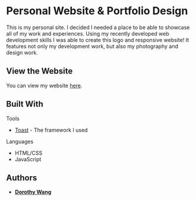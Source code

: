 # Personal Website & Portfolio Design

This is my personal site. I decided I needed a place to be able to showcase all of my work and experiences. Using my recently developed web development skills I was able to create this logo and responsive website! It features not only my development work, but also my photography and design work.

## View the Website

You can view my website [here](http://dlwng.github.io).

## Built With

Tools
* [Toast](https://daneden.github.io/Toast/) - The framework I used

Languages 
* HTML/CSS
* JavaScript

## Authors

* [**Dorothy Wang**](https://github.com/dlwng)




